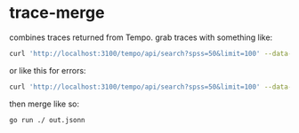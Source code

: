 # trace-merge

combines traces returned from Tempo. grab traces with something like:

```sh
curl 'http://localhost:3100/tempo/api/search?spss=50&limit=100' --data-urlencode 'q={ resource.service.name = "grafana" } >> {resource.service.name != "grafana" && kind = server } | select(nestedSetLeft, nestedSetRight, nestedSetParent, resource.service.name, name)' > out.json
```

or like this for errors:

```sh
curl 'http://localhost:3100/tempo/api/search?spss=50&limit=100' --data-urlencode 'q={ resource.service.name = "grafana" } >> {resource.service.name != "grafana" && status = error } | select(nestedSetLeft, nestedSetRight, nestedSetParent, resource.service.name, name)' > out.json
```

then merge like so:

```sh
go run ./ out.jsonn
```
